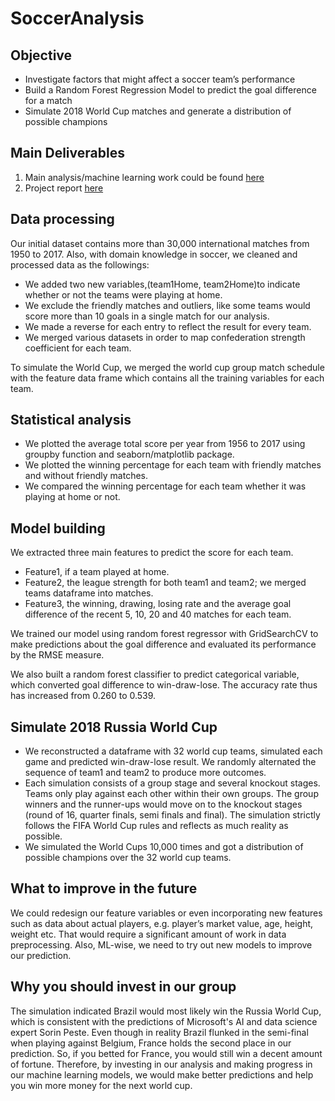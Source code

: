 # SoccerAnalysis

## Objective
<ul>
<li>Investigate factors that might affect a soccer team’s performance</li>
<li>Build a Random Forest Regression Model to predict the goal difference for a match</li>
<li>Simulate 2018 World Cup matches and generate a distribution of possible champions</li>
</ul>

## Main Deliverables
1. Main analysis/machine learning work could be found [here](https://github.com/nding17/SoccerAnalysis/blob/master/soccer-matches-analysis.ipynb)
2. Project report [here](https://github.com/nding17/SoccerAnalysis/blob/master/soccer-analysis-report.pdf)

## Data processing
Our initial dataset contains more than 30,000 international matches from 1950 to 2017. Also, with domain knowledge in soccer, we cleaned and processed data as the followings:
<ul>
<li>We added two new variables,(team1Home, team2Home)to indicate whether or not the teams were playing at home.</li>
<li>We exclude the friendly matches and outliers, like some teams would score more than 10 goals in a single match for our analysis.</li>
<li>We made a reverse for each entry to reflect the result for every team.</li>
<li>We merged various datasets in order to map confederation strength coefficient for each team.</li></ul>

To simulate the World Cup, we merged the world cup group match schedule with the feature data frame which contains all the training variables for each team. 

## Statistical analysis
<ul>
<li>We plotted the average total score per year from 1956 to 2017 using groupby function and seaborn/matplotlib package.</li>
<li>We plotted the winning percentage for each team with friendly matches and without friendly matches.</li>
<li>We compared the winning percentage for each team whether it was playing at home or not.</li>
</ul>

## Model building
We extracted three main features to predict the score for each team.
<ul>
<li>Feature1, if a team played at home.</li>
<li>Feature2, the league strength for both team1 and team2; we merged teams dataframe into matches.</li>
<li>Feature3, the winning, drawing, losing rate and the average goal difference of the recent 5, 10, 20 and 40 matches for each team.</li>
</ul>
We trained our model using random forest regressor with GridSearchCV to make predictions about the goal difference and evaluated its performance by the RMSE measure.

We also built a random forest classifier to predict categorical variable, which converted goal difference to win-draw-lose. The accuracy rate thus has increased from 0.260 to 0.539.

## Simulate 2018 Russia World Cup
<ul>
<li>We reconstructed a dataframe with 32 world cup teams, simulated each game and predicted win-draw-lose result. We randomly alternated the sequence of team1 and team2 to produce more outcomes. </li>
<li>Each simulation consists of a group stage and several knockout stages. Teams only play against each other within their own groups. The group winners and the runner-ups would move on to the knockout stages (round of 16, quarter finals, semi finals and final). The simulation strictly follows the FIFA World Cup rules and reflects as much reality as possible. </li>
<li>We simulated the World Cups 10,000 times and got a distribution of possible champions over the 32 world cup teams.</li>
</ul>

## What to improve in the future 
We could redesign our feature variables or even incorporating new features such as data about actual players, e.g. player’s market value, age, height, weight etc. That would require a significant amount of work in data preprocessing. Also, ML-wise, we need to try out new models to improve our prediction. 

## Why you should invest in our group
The simulation indicated Brazil would most likely win the Russia World Cup, which is consistent with the predictions of Microsoft's AI and data science expert Sorin Peste. Even though in reality Brazil flunked in the semi-final when playing against Belgium, France holds the second place in our prediction. So, if you betted for France, you would still win a decent amount of fortune. Therefore, by investing in our analysis and making progress in our machine learning models, we would make better predictions and help you win more money for the next world cup. 

